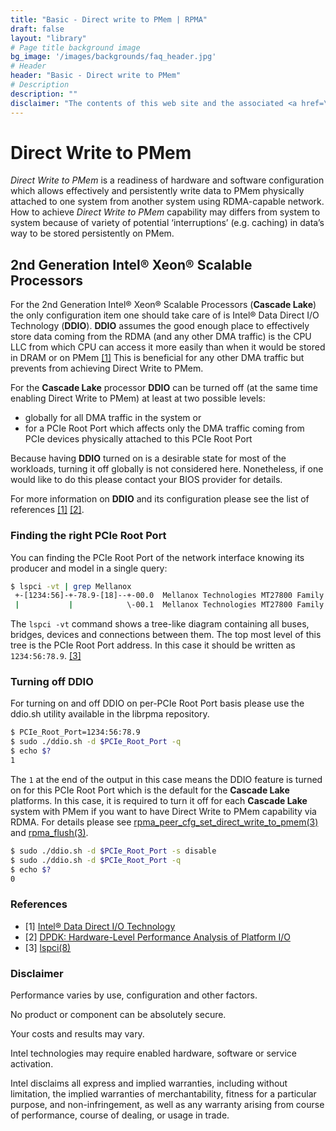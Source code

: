 ```yaml
---
title: "Basic - Direct write to PMem | RPMA"
draft: false
layout: "library"
# Page title background image
bg_image: '/images/backgrounds/faq_header.jpg'
# Header
header: "Basic - Direct write to PMem"
# Description
description: ""
disclaimer: "The contents of this web site and the associated <a href=\"https://github.com/pmem\">GitHub repositories</a> are BSD-licensed open source."
---
```


# Direct Write to PMem

*Direct Write to PMem* is a readiness of hardware and software configuration which allows effectively and persistently write data to PMem physically attached to one system from another system using RDMA-capable network. How to achieve *Direct Write to PMem* capability may differs from system to system because of variety of potential ‘interruptions’ (e.g. caching) in data’s way to be stored persistently on PMem.

## 2nd Generation Intel® Xeon® Scalable Processors

For the 2nd Generation Intel® Xeon® Scalable Processors (**Cascade Lake**) the only configuration item one should take care of is Intel® Data Direct I/O Technology (**DDIO**). **DDIO** assumes the good enough place to effectively store data coming from the RDMA (and any other DMA traffic) is the CPU LLC from which CPU can access it more easily than when it would be stored in DRAM or on PMem [[1]][ddio] This is beneficial for any other DMA traffic but prevents from achieving Direct Write to PMem.

For the **Cascade Lake** processor **DDIO** can be turned off (at the same time enabling Direct Write to PMem) at least at two possible levels:

* globally for all DMA traffic in the system or
* for a PCIe Root Port which affects only the DMA traffic coming from PCIe devices physically attached to this PCIe Root Port

Because having **DDIO** turned on is a desirable state for most of the workloads, turning it off globally is not considered here. Nonetheless, if one would like to do this please contact your BIOS provider for details.

For more information on **DDIO** and its configuration please see the list of references [[1]][ddio] [[2]][dpdk].

### Finding the right PCIe Root Port

You can finding the PCIe Root Port of the network interface knowing its producer and model in a single query:

```sh
$ lspci -vt | grep Mellanox
 +-[1234:56]-+-78.9-[18]--+-00.0  Mellanox Technologies MT27800 Family [ConnectX-5]
 |           |            \-00.1  Mellanox Technologies MT27800 Family [ConnectX-5]
 ```

 The `lspci -vt` command shows a tree-like diagram containing all buses, bridges, devices and connections between them. The top most level of this tree is the PCIe Root Port address. In this case it should be written as `1234:56:78.9`. [[3]][lspci]

 ### Turning off DDIO

 For turning on and off DDIO on per-PCIe Root Port basis please use the ddio.sh utility available in the librpma repository.

 ```sh
$ PCIe_Root_Port=1234:56:78.9
$ sudo ./ddio.sh -d $PCIe_Root_Port -q
$ echo $?
1
```

The `1` at the end of the output in this case means the DDIO feature is turned on for this PCIe Root Port which is the default for the **Cascade Lake** platforms. In this case, it is required to turn it off for each **Cascade Lake** system with PMem if you want to have Direct Write to PMem capability via RDMA. For details please see [rpma_peer_cfg_set_direct_write_to_pmem(3)](https://pmem.io/rpma/manpages/master/rpma_peer_cfg_set_direct_write_to_pmem.3) and [rpma_flush(3)](https://pmem.io/rpma/manpages/master/rpma_flush.3).

```sh
$ sudo ./ddio.sh -d $PCIe_Root_Port -s disable
$ sudo ./ddio.sh -d $PCIe_Root_Port -q
$ echo $?
0
```

### References

* [1] [Intel&reg; Data Direct I/O Technology][ddio]
* [2] [DPDK: Hardware-Level Performance Analysis of Platform I/O][dpdk]
* [3] [lspci(8)][lspci]

[ddio]: https://www.intel.co.uk/content/www/uk/en/io/data-direct-i-o-technology.html
[dpdk]: https://www.dpdk.org/wp-content/uploads/sites/35/2018/09/Roman-Sudarikov-DPDK_PRC_Summit_Sudarikov.pptx
[lspci]: https://man7.org/linux/man-pages/man8/lspci.8.html

### Disclaimer

Performance varies by use, configuration and other factors.

No product or component can be absolutely secure.

Your costs and results may vary.

Intel technologies may require enabled hardware, software or service activation.

Intel disclaims all express and implied warranties, including without limitation, the implied warranties of merchantability, fitness for a particular purpose, and non-infringement, as well as any warranty arising from course of performance, course of dealing, or usage in trade.